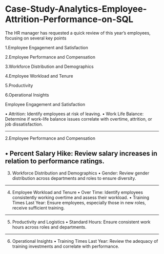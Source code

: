 # Case-Study-Analytics-Employee-Attrition-Performance-on-SQL
The HR manager has requested a quick review of this year’s employees, focusing on several key points

1.Employee Engagement and Satisfaction

2.Employee Performance and Compensation

3.Workforce Distribution and Demographics

4.Employee Workload and Tenure

5.Productivity

6.Operational Insights

Employee Engagement and Satisfaction

•	Attrition: Identify employees at risk of leaving.
•	Work Life Balance: Determine if work-life balance issues correlate with overtime, attrition, or job dissatisfaction.
________________________________________________________________________________________________________________________________________________________________

2.Employee Performance and Compensation

•	Percent Salary Hike: Review salary increases in relation to performance ratings.
-
3. Workforce Distribution and Demographics
•	Gender: Review gender distribution across departments and roles to ensure diversity.
________________________________________
4. Employee Workload and Tenure
•	Over Time: Identify employees consistently working overtime and assess their workload.
•	Training Times Last Year: Ensure employees, especially those in new roles, receive sufficient training.
________________________________________
5. Productivity and Logistics
•	Standard Hours: Ensure consistent work hours across roles and departments.
________________________________________
6. Operational Insights
•	Training Times Last Year: Review the adequacy of training investments and correlate with performance.
